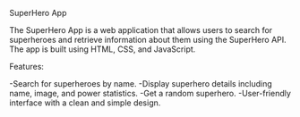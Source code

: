 SuperHero App

The SuperHero App is a web application that allows users to search for superheroes and retrieve information about them using the SuperHero API. The app is built using HTML, CSS, and JavaScript.

Features:

-Search for superheroes by name.
-Display superhero details including name, image, and power statistics.
-Get a random superhero.
-User-friendly interface with a clean and simple design.
